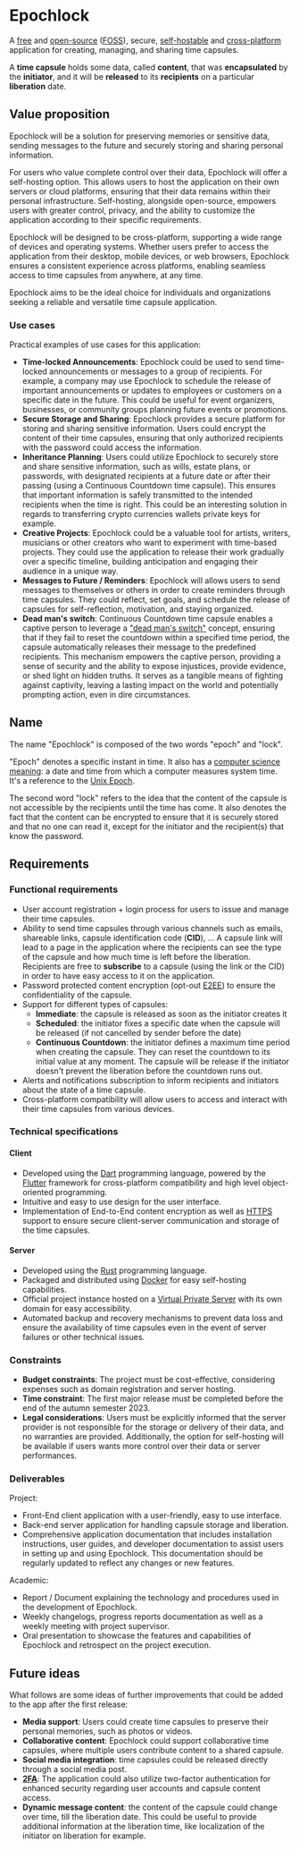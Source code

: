 # Epochlock

A [free](https://en.wikipedia.org/wiki/Free_software) and [open-source](https://en.wikipedia.org/wiki/Open-source_software) ([FOSS](https://en.wikipedia.org/wiki/Free_and_open-source_software)), secure, [self-hostable](https://en.wikipedia.org/wiki/Self-hosting_(web_services)) and [cross-platform](https://en.wikipedia.org/wiki/Cross-platform_software) application for creating, managing, and sharing time capsules.

A **time capsule** holds some data, called **content**, that was **encapsulated** by the **initiator**, and it will be **released** to its **recipients** on a particular **liberation** date.

## Value proposition

Epochlock will be a solution for preserving memories or sensitive data, sending messages to the future and securely storing and sharing personal information.

For users who value complete control over their data, Epochlock will offer a self-hosting option. This allows users to host the application on their own servers or cloud platforms, ensuring that their data remains within their personal infrastructure. Self-hosting, alongside open-source, empowers users with greater control, privacy, and the ability to customize the application according to their specific requirements.

Epochlock will be designed to be cross-platform, supporting a wide range of devices and operating systems. Whether users prefer to access the application from their desktop, mobile devices, or web browsers, Epochlock ensures a consistent experience across platforms, enabling seamless access to time capsules from anywhere, at any time.

Epochlock aims to be the ideal choice for individuals and organizations seeking a reliable and versatile time capsule application.

### Use cases

Practical examples of use cases for this application:

* **Time-locked Announcements**: Epochlock could be used to send time-locked announcements or messages to a group of recipients. For example, a company may use Epochlock to schedule the release of important announcements or updates to employees or customers on a specific date in the future. This could be useful for event organizers, businesses, or community groups planning future events or promotions.
* **Secure Storage and Sharing**: Epochlock provides a secure platform for storing and sharing sensitive information. Users could encrypt the content of their time capsules, ensuring that only authorized recipients with the password could access the information.
* **Inheritance Planning**: Users could utilize Epochlock to securely store and share sensitive information, such as wills, estate plans, or passwords, with designated recipients at a future date or after their passing (using a Continuous Countdown time capsule). This ensures that important information is safely transmitted to the intended recipients when the time is right. This could be an interesting solution in regards to transferring crypto currencies wallets private keys for example.
* **Creative Projects**: Epochlock could be a valuable tool for artists, writers, musicians or other creators who want to experiment with time-based projects. They could use the application to release their work gradually over a specific timeline, building anticipation and engaging their audience in a unique way.
* **Messages to Future / Reminders**: Epochlock will allows users to send messages to themselves or others in order to create reminders through time capsules. They could reflect, set goals, and schedule the release of capsules for self-reflection, motivation, and staying organized.
* **Dead man's switch**: Continuous Countdown time capsule enables a captive person to leverage a ["dead man's switch"](https://en.wikipedia.org/wiki/Dead_man%27s_switch) concept, ensuring that if they fail to reset the countdown within a specified time period, the capsule automatically releases their message to the predefined recipients. This mechanism empowers the captive person, providing a sense of security and the ability to expose injustices, provide evidence, or shed light on hidden truths. It serves as a tangible means of fighting against captivity, leaving a lasting impact on the world and potentially prompting action, even in dire circumstances.

## Name

The name "Epochlock" is composed of the two words "epoch" and "lock".

"Epoch" denotes a specific instant in time. It also has a [computer science meaning](https://en.wikipedia.org/wiki/Epoch_(computing)): a date and time from which a computer measures system time. It's a reference to the [Unix Epoch](https://en.wikipedia.org/wiki/Unix_time).

The second word "lock" refers to the idea that the content of the capsule is not accessible by the recipients until the time has come. It also denotes the fact that the content can be encrypted to ensure that it is securely stored and that no one can read it, except for the initiator and the recipient(s) that know the password.

## Requirements

### Functional requirements

* User account registration + login process for users to issue and manage their time capsules.
* Ability to send time capsules through various channels such as emails, shareable links, capsule identification code (**CID**), ... A capsule link will lead to a page in the application where the recipients can see the type of the capsule and how much time is left before the liberation. Recipients are free to **subscribe** to a capsule (using the link or the CID) in order to have easy access to it on the application.
* Password protected content encryption (opt-out [E2EE](https://en.wikipedia.org/wiki/End-to-end_encryption)) to ensure the confidentiality of the capsule.
* Support for different types of capsules:
  * **Immediate**: the capsule is released as soon as the initiator creates it
  * **Scheduled**: the initiator fixes a specific date when the capsule will be released (if not cancelled by sender before the date)
  * **Continuous Countdown**: the initiator defines a maximum time period when creating the capsule. They can reset the countdown to its initial value at any moment. The capsule will be release if the initiator doesn't prevent the liberation before the countdown runs out.
* Alerts and notifications subscription to inform recipients and initiators about the state of a time capsule.
* Cross-platform compatibility will allow users to access and interact with their time capsules from various devices.

### Technical specifications

#### Client

* Developed using the [Dart](https://dart.dev/) programming language, powered by the [Flutter](https://flutter.dev/) framework for cross-platform compatibility and high level object-oriented programming.
* Intuitive and easy to use design for the user interface.
* Implementation of End-to-End content encryption as well as [HTTPS](https://en.wikipedia.org/wiki/HTTPS) support to ensure secure client-server communication and storage of the time capsules.

#### Server

* Developed using the [Rust](https://www.rust-lang.org/) programming language.
* Packaged and distributed using [Docker](https://www.docker.com/) for easy self-hosting capabilities.
* Official project instance hosted on a [Virtual Private Server](https://en.wikipedia.org/wiki/Virtual_private_server) with its own domain for easy accessibility.
* Automated backup and recovery mechanisms to prevent data loss and ensure the availability of time capsules even in the event of server failures or other technical issues.

### Constraints

* **Budget constraints**: The project must be cost-effective, considering expenses such as domain registration and server hosting.
* **Time constraint**: The first major release must be completed before the end of the autumn semester 2023.
* **Legal considerations**: Users must be explicitly informed that the server provider is not responsible for the storage or delivery of their data, and no warranties are provided. Additionally, the option for self-hosting will be available if users wants more control over their data or server performances.

### Deliverables

Project:

* Front-End client application with a user-friendly, easy to use interface.
* Back-end server application for handling capsule storage and liberation.
* Comprehensive application documentation that includes installation instructions, user guides, and developer documentation to assist users in setting up and using Epochlock. This documentation should be regularly updated to reflect any changes or new features.

Academic:

* Report / Document explaining the technology and procedures used in the development of Epochlock.
* Weekly changelogs, progress reports documentation as well as a weekly meeting with project supervisor.
* Oral presentation to showcase the features and capabilities of Epochlock and retrospect on the project execution.

## Future ideas

What follows are some ideas of further improvements that could be added to the app after the first release:

* **Media support**: Users could create time capsules to preserve their personal memories, such as photos or videos.
* **Collaborative content**: Epochlock could support collaborative time capsules, where multiple users contribute content to a shared capsule.
* **Social media integration**: time capsules could be released directly through a social media post.
* **[2FA](https://en.wikipedia.org/wiki/Multi-factor_authentication)**: The application could also utilize two-factor authentication for enhanced security regarding user accounts and capsule content access.
* **Dynamic message content**: the content of the capsule could change over time, till the liberation date. This could be useful to provide additional information at the liberation time, like localization of the initiator on liberation for example.
